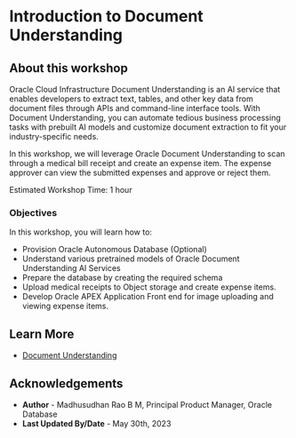 # Introduction to Document Understanding

## About this workshop 

Oracle Cloud Infrastructure Document Understanding is an AI service that enables developers to extract text, tables, and other key data from document files through APIs and command-line interface tools. With Document Understanding, you can automate tedious business processing tasks with prebuilt AI models and customize document extraction to fit your industry-specific needs.

In this workshop, we will leverage Oracle Document Understanding to scan through a medical bill receipt and create an expense item. The expense approver can view the submitted expenses and approve or reject them. 

Estimated Workshop Time: 1 hour

### Objectives
 
In this workshop, you will learn how to:

* Provision Oracle Autonomous Database (Optional)
* Understand various pretrained models of Oracle Document Understanding AI Services
* Prepare the database by creating the required schema
* Upload medical receipts to Object storage and create expense items.
* Develop Oracle APEX Application Front end for image uploading and viewing expense items.
  
## Learn More
 
* [Document Understanding](https://docs.oracle.com/en-us/iaas/document-understanding/document-understanding/using/home.htm) 

## Acknowledgements

* **Author** - Madhusudhan Rao B M, Principal Product Manager, Oracle Database 
* **Last Updated By/Date** - May 30th, 2023
